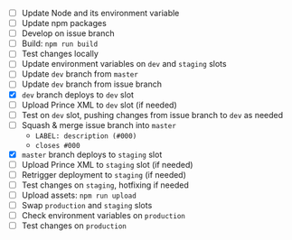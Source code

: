 - [ ] Update Node and its environment variable
- [ ] Update npm packages
- [ ] Develop on issue branch
- [ ] Build: `npm run build`
- [ ] Test changes locally
- [ ] Update environment variables on `dev` and `staging` slots
- [ ] Update `dev` branch from `master`
- [ ] Update `dev` branch from issue branch
- [x] `dev` branch deploys to `dev` slot
- [ ] Upload Prince XML to `dev` slot (if needed)
- [ ] Test on `dev` slot, pushing changes from issue branch to `dev` as needed
- [ ] Squash & merge issue branch into `master`
    - `LABEL: description (#000)`
    - `closes #000`
- [x] `master` branch deploys to `staging` slot
- [ ] Upload Prince XML to `staging` slot (if needed)
- [ ] Retrigger deployment to `staging` (if needed)
- [ ] Test changes on `staging`, hotfixing if needed
- [ ] Upload assets: `npm run upload`
- [ ] Swap `production` and `staging` slots
- [ ] Check environment variables on `production`
- [ ] Test changes on `production`
